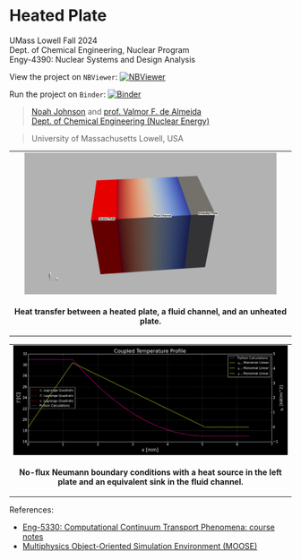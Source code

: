 # Heated Plate

UMass Lowell Fall 2024 <br>
Dept. of Chemical Engineering, Nuclear Program <br>
Engy-4390: Nuclear Systems and Design Analysis 

View the project on `NBViewer`: [![NBViewer](https://raw.githubusercontent.com/jupyter/design/master/logos/Badges/nbviewer_badge.svg)](https://nbviewer.jupyter.org/github/dpploy/engy-4390/blob/main/projects/2024/heated-plate)

Run the project on `Binder`: [![Binder](https://mybinder.org/badge_logo.svg)](https://mybinder.org/v2/gh/dpploy/engy-4390/HEAD?filepath=projects%2F2024%2Fheated-plate)

 >[Noah Johnson](https://github.com/Noah-R_Johnson) and [prof. Valmor F. de Almeida](url) <br>
 >[Dept. of Chemical Engineering (Nuclear Energy)](xxx) <br>

 >University of Massachusetts Lowell, USA <br>

|  |
|:---:|
| <img width="450" src="pics/HeatedPlate.png" title="My result"> |
| <p style="text-align:center;"><b>Heat transfer between a heated plate, a fluid channel, and an unheated plate.</b></p> |

|  |
|:---:|
| <img width="800" src="pics/3Domain_Neumann_Neumann.png" title="My result"> |
| <p style="text-align:center;"><b>No-flux Neumann boundary conditions with a heat source in the left plate and an equivalent sink in the fluid channel.</b></p> |


References:

 + [Eng-5330: Computational Continuum Transport Phenomena: course notes](https://github.com/dpploy/engy-5330)
 + [Multiphysics Object-Oriented Simulation Environment (MOOSE)](https://mooseframework.inl.gov/)
